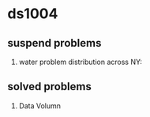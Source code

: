 # ds1004

## suspend problems

1. water problem distribution across NY:
	

## solved problems

1. Data Volumn